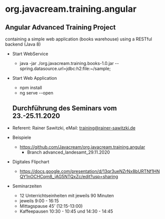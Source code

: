 # org.javacream.training.angular

## Angular Advanced Training Project

containing a simple web application (books warehouse) using a RESTful backend (Java 8)

* Start WebService
  * java -jar ./org.javacream.training.books-1.0.jar --spring.datasource.url=jdbc:h2:file:~/sample;

* Start Web Application
  * npm install
  * ng serve --open
  
  ## Durchführung des Seminars vom 23.-25.11.2020

* Referent: Rainer Sawitzki, eMail: training@rainer-sawitzki.de

* Beispiele
  * https://github.com/Javacream/org.javacream.training.angular
    *  Branch advanced_landesamt_29.11.2020
    
* Digitales Flipchart
  * https://docs.google.com/presentation/d/13qr3ueNZrNx8bURTNf1HNQY1nOCHCqm8_jAG5NTQxZc/edit?usp=sharing
  
* Seminarzeiten
  * 12 Unterrichtseinheiten mit jeweils 90 Minuten
  * jeweils 9:00 - 16:15
  * Mittagspause 45’ (12:15-13:00)
  * Kaffeepausen 10:30 - 10:45 und 14:30 - 14:45
   
